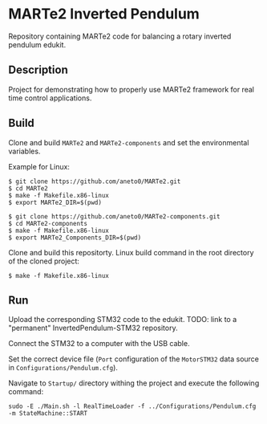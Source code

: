 # MARTe2 Inverted Pendulum

Repository containing MARTe2 code for balancing a rotary inverted pendulum edukit.

## Description

Project for demonstrating how to properly use MARTe2 framework for real time control applications.

## Build

Clone and build `MARTe2` and `MARTe2-components` and set the environmental variables.

Example for Linux:

```
$ git clone https://github.com/aneto0/MARTe2.git
$ cd MARTe2
$ make -f Makefile.x86-linux
$ export MARTe2_DIR=$(pwd)
```

```
$ git clone https://github.com/aneto0/MARTe2-components.git
$ cd MARTe2-components
$ make -f Makefile.x86-linux
$ export MARTe2_Components_DIR=$(pwd)
```

Clone and build this repositorty. Linux build command in the root directory of the cloned project:

```
$ make -f Makefile.x86-linux
```

## Run

Upload the corresponding STM32 code to the edukit. TODO: link to a "permanent" InvertedPendulum-STM32 repository.

Connect the STM32 to a computer with the USB cable.

Set the correct device file (`Port` configuration of the `MotorSTM32` data source in `Configurations/Pendulum.cfg`).

Navigate to `Startup/` directory withing the project and execute the following command:

`sudo -E ./Main.sh -l RealTimeLoader -f ../Configurations/Pendulum.cfg -m StateMachine::START`
